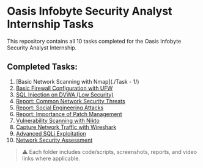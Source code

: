 # Oasis Infobyte Security Analyst Internship Tasks

This repository contains all 10 tasks completed for the Oasis Infobyte Security Analyst Internship.

## Completed Tasks:

1. [Basic Network Scanning with Nmap](./Task - 1/)
2. [Basic Firewall Configuration with UFW](./Task-2-UFW-Firewall/)
3. [SQL Injection on DVWA (Low Security)](./Task-3-SQLi-DVWA/)
4. [Report: Common Network Security Threats](./Task-4-Network-Threats-Report/)
5. [Report: Social Engineering Attacks](./Task-5-Social-Engineering-Report/)
6. [Report: Importance of Patch Management](./Task-6-Patch-Management/)
7. [Vulnerability Scanning with Nikto](./Task-7-Nikto-Scan/)
8. [Capture Network Traffic with Wireshark](./Task-8-Wireshark-Capture/)
9. [Advanced SQLi Exploitation](./Task-9-Advanced-SQLi/)
10. [Network Security Assessment](./Task-10-Network-Security-Assessment/)

> ⚠️ Each folder includes code/scripts, screenshots, reports, and video links where applicable.
